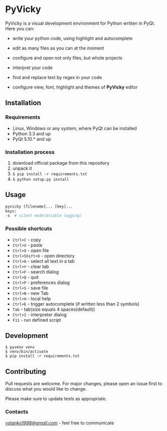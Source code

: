 # PyVicky

PyVicky is a visual development environment for Python written in PyQt.
Here you can:

+ write your python code, using highlight and autocomplete

+ edit as many files as you can at the moment

+ configure and open not only files, but whole projects

+ interpret your code

+ find and replace text by regex in your code

+ configure view, font, highlight and themes of **PyVicky** editor


## Installation

### Requirements
* Linux, Windows or any system, where PyQt can be installed
* Python 3.3 and up
* PyQt 5.10.* and up

###  Installation process
1. download official package from this repository
2. unpack it
3. `$ pip install -r requirements.txt`
4. `$ python setup.py install`

## Usage

```python
pyvicky [filename]... [key]...
keys:
-s  # silent mode(disable logging)
```
### Possible shortcuts

   * `Ctrl+C` - copy
   * `Ctrl+V` - paste
   * `Ctrl+O` - open file
   * `Ctrl+Shift+O` - open directory
   * `Ctrl+A` - select all text in a tab
   * `Ctrl+Y` - clear tab
   * `Ctrl+F` - search dialog
   * `Ctrl+Q` - quit
   * `Ctrl+P` - preferences dialog
   * `Ctrl+S` - save file
   * `Ctrl+N` - new Tab
   * `Ctrl+H` - local help
   * `Ctrl+E` - trigger autocomplete (if written less than 2 symbols)
   * `Tab` - tab(size equals 4 spaces(default))
   * `Ctrl+I` - interpreter dialog
   * `F11` - run defined script

## Development
```
$ pyvenv venv
$ venv/bin/activate
$ pip install -r requirements.txt
```

## Contributing
Pull requests are welcome. For major changes, please open an issue first to discuss what you would like to change.

Please make sure to update tests as appropriate.

### Contacts
*vstanko1998@gmail.com* - feel free to communicate
